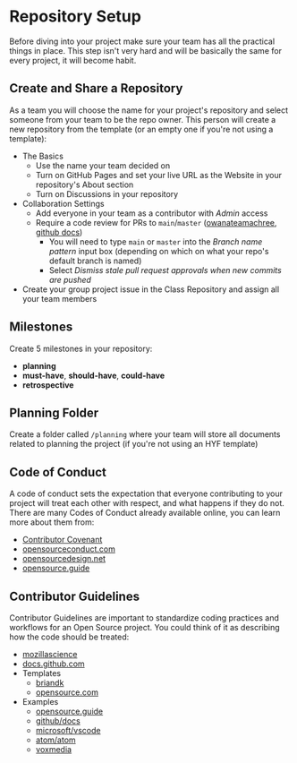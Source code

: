 # Repository Setup

Before diving into your project make sure your team has all the practical things
in place. This step isn't very hard and will be basically the same for every
project, it will become habit.

## Create and Share a Repository

As a team you will choose the name for your project's repository and select
someone from your team to be the repo owner. This person will create a new
repository from the template \(or an empty one if you're not using a template\):

- The Basics
  - Use the name your team decided on
  - Turn on GitHub Pages and set your live URL as the Website in your
    repository's About section
  - Turn on Discussions in your repository
- Collaboration Settings
  - Add everyone in your team as a contributor with _Admin_ access
  - Require a code review for PRs to `main`/`master`
    \([owanateamachree](https://owanateamachree.medium.com/how-to-protect-the-master-branch-on-github-ab85e9b6b03),
    [github docs](https://docs.github.com/en/github/collaborating-with-issues-and-pull-requests/approving-a-pull-request-with-required-reviews)\)
    - You will need to type `main` or `master` into the _Branch name pattern_
      input box \(depending on which on what your repo's default branch is
      named\)
    - Select _Dismiss stale pull request approvals when new commits are pushed_
- Create your group project issue in the Class Repository and assign all your
  team members

## Milestones

Create 5 milestones in your repository:

- **planning**
- **must-have**, **should-have**, **could-have**
- **retrospective**

## Planning Folder

Create a folder called `/planning` where your team will store all documents
related to planning the project \(if you're not using an HYF template\)

## Code of Conduct

A code of conduct sets the expectation that everyone contributing to your
project will treat each other with respect, and what happens if they do not.
There are many Codes of Conduct already available online, you can learn more
about them from:

- [Contributor Covenant](https://www.contributor-covenant.org/)
- [opensourceconduct.com](https://opensourceconduct.com/)
- [opensourcedesign.net](https://opensourcedesign.net/code-of-conduct/)
- [opensource.guide](https://opensource.guide/code-of-conduct/)

## Contributor Guidelines

Contributor Guidelines are important to standardize coding practices and
workflows for an Open Source project. You could think of it as describing how
the code should be treated:

- [mozillascience](https://mozillascience.github.io/working-open-workshop/contributing/)
- [docs.github.com](https://docs.github.com/en/github/building-a-strong-community/setting-guidelines-for-repository-contributors)
- Templates
  - [briandk](https://gist.github.com/briandk/3d2e8b3ec8daf5a27a62)
  - [opensource.com](https://opensource.com/life/16/3/contributor-guidelines-template-and-tips)
- Examples
  - [opensource.guide](https://github.com/github/opensource.guide/blob/main/CONTRIBUTING.md)
  - [github/docs](https://github.com/github/docs/blob/main/CONTRIBUTING.md)
  - [microsoft/vscode](https://github.com/microsoft/vscode/blob/main/CONTRIBUTING.md)
  - [atom/atom](https://github.com/atom/atom/blob/master/CONTRIBUTING.md)
  - [voxmedia](https://github.com/voxmedia/open-source-contribution-guidelines)
